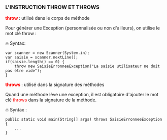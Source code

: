 ### L'INSTRUCTION THROW ET THROWS 

<font color=red><b> throw </b></font> : utilisé dans le corps de méthode

Pour générer une Exception (personnalisée ou non d'ailleurs), on utilise le mot clé throw : 

🔥 Syntax:

    var scanner = new Scanner(System.in);
    var saisie = scanner.nextLine();
    if(saisie.length() == 0) {
        throw new SaisieErronneeException("La saisie utilisateur ne doit pas être vide");
    }

<font color=red><b> throws </b></font> : utilisé dans la signature des méthodes

Quand une méthode lève une exception, il est obligatoire d'ajouter le mot clé <font color=red>throws</font>
dans la signature de la méthode.

🔥 Syntax :

    public static void main(String[] args) throws SaisieErronneeException {
        ...
    }
